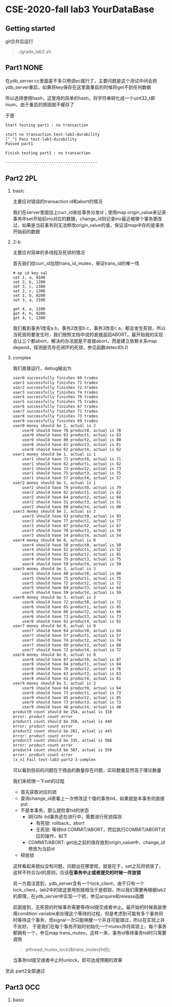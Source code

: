 # CSE-2020-fall lab3 YourDataBase

## Getting started

git合并后运行

> ./grade_lab2.sh

## Part1 NONE

在ydb_server.cc里面差不多只用调ec就行了，主要问题是这个测试中间会把ydb_server重启，如果将key保存在这里面重启的时候将get不到任何数据

所以选择使用hash，这里用的简单的hash，将字符串转化成一个uint32_t即inum，由于重启的原因就不缓存了

于是

```sh
Start testing part1 : no transaction

start no transaction test-lab3-durability
[^_^] Pass test-lab3-durability
Passed part1

Finish testing part1 : no transaction

----------------------------------------
```

## Part2 2PL

1. basic

    主要应对错误的transaction id和abort的情况

    我们在server里面加上curr_id来给事务分发id；使用map origin_value来记录事务中set开始前ino对应的数据，change_id则记录ino最近被哪个事务更改过，如果是当前事务则无法修改origin_value的值，保证该map中存的是事务开始前的数据

2. 2-b

    主要应对简单的多线程及死锁的情况

    首先我们给curr_id加锁trans_id_mutex，保证trans_id的唯一性

    ```log
    # op id key val
    set 1, a, 0100
    set 2, b, 1200
    set 3, c, 2300
    set 2, c, 1300
    set 1, b, 0200
    set 3, a, 2100

    get 4, a, 2100
    get 4, b, 0200
    get 4, c, 1300
    ```

    我们看到事务1改变a b，事务2改变b c，事务3改变c a，都会发生死锁，所以当死锁将要发生时，我们按照文档中说的直接返回ABORT。最开始我的实现会让三个都abort，解决的办法就是不直接abort，而是建立依赖关系map depend，探测是否存在闭环的死锁，参见函数detectDL()

3. complex

    我们直接运行，debug输出为

    ```sh
    user0 successfully finishes 69 trades
    user1 successfully finishes 71 trades
    user2 successfully finishes 72 trades
    user3 successfully finishes 74 trades
    user4 successfully finishes 70 trades
    user5 successfully finishes 75 trades
    user6 successfully finishes 67 trades
    user7 successfully finishes 71 trades
    user8 successfully finishes 73 trades
    user9 successfully finishes 69 trades
    user0 money should be 2, actual is 2
        user0 should have 78 product0, actual is 78
        user0 should have 63 product1, actual is 63
        user0 should have 80 product2, actual is 80
        user0 should have 61 product3, actual is 61
        user0 should have 62 product4, actual is 62
    user1 money should be 1, actual is 1
        user1 should have 71 product0, actual is 71
        user1 should have 62 product1, actual is 62
        user1 should have 73 product2, actual is 73
        user1 should have 75 product3, actual is 75
        user1 should have 57 product4, actual is 57
    user2 money should be 1, actual is 1
        user2 should have 79 product0, actual is 79
        user2 should have 62 product1, actual is 62
        user2 should have 64 product2, actual is 64
        user2 should have 51 product3, actual is 51
        user2 should have 80 product4, actual is 80
    user3 money should be 2, actual is 2
        user3 should have 93 product0, actual is 93
        user3 should have 77 product1, actual is 77
        user3 should have 67 product2, actual is 67
        user3 should have 70 product3, actual is 70
        user3 should have 54 product4, actual is 54
    user4 money should be 0, actual is 0
        user4 should have 58 product0, actual is 58
        user4 should have 52 product1, actual is 52
        user4 should have 81 product2, actual is 81
        user4 should have 75 product3, actual is 75
        user4 should have 59 product4, actual is 59
    user5 money should be 3, actual is 3
        user5 should have 80 product0, actual is 80
        user5 should have 75 product1, actual is 75
        user5 should have 72 product2, actual is 72
        user5 should have 64 product3, actual is 64
        user5 should have 59 product4, actual is 59
    user6 money should be 3, actual is 3
        user6 should have 72 product0, actual is 72
        user6 should have 65 product1, actual is 65
        user6 should have 66 product2, actual is 66
        user6 should have 73 product3, actual is 73
        user6 should have 61 product4, actual is 61
    user7 money should be 0, actual is 0
        user7 should have 64 product0, actual is 64
        user7 should have 57 product1, actual is 57
        user7 should have 74 product2, actual is 74
        user7 should have 60 product3, actual is 60
        user7 should have 72 product4, actual is 72
    user8 money should be 0, actual is 0
        user8 should have 87 product0, actual is 87
        user8 should have 64 product1, actual is 64
        user8 should have 76 product2, actual is 76
        user8 should have 63 product3, actual is 63
        user8 should have 61 product4, actual is 61
    user9 money should be 3, actual is 3
        user9 should have 64 product0, actual is 64
        user9 should have 73 product1, actual is 73
        user9 should have 85 product2, actual is 85
        user9 should have 73 product3, actual is 73
        user9 should have 48 product4, actual is 48
    product0 count should be 254, actual is 310
    error: product count error
    product1 count should be 350, actual is 440
    error: product count error
    product2 count should be 262, actual is 443
    error: product count error
    product3 count should be 335, actual is 508
    error: product count error
    product4 count should be 387, actual is 550
    error: product count error
    [x_x] Fail test-lab3-part2-3-complex
    ```

    可以看到目前的问题在于商品的数量存在问题，实际数量显然高于理论数量

    我们来梳理一下set的过程

    - 首先获取对应的锁
    - 查询change_id表看上一次修改这个值的事务tid，如果就是本事务则直接put
    - 不是本事务，那么就检查tid的状态
      - BEGIN: tid事务还在进行中，需要进行死锁探测
        - 有死锁: rollback，abort
        - 无死锁: 等待tid COMMIT/ABORT，然后执行COMMIT/ABORT对应的操作，如下
      - COMMIT/ABORT: get出之前的值存放到origin_value中，change_id修改为当前id
    - 释放锁

    这样看起来貌似没有问题，问题出在哪里呢，就是在于，set之后将锁放了，这样不符合2pl的原则，应该**在事务中止或者提交的时候一并放锁**

    另一方面注意到，ydb_server含有一个lock_client，由于只有一个lock_client，lab2中的锁这里用到就相当于是假锁，所以我们需要再根据lab2的原理，在ydb_server中实现一个锁，参见acquire和release函数

    前面提到，无死锁的时候事务需要等待tid提交或者中止。最开始的时候我是使用condition variable来处理这个等待的过程，但是考虑到可能有多个事务同时等待这个事务，而signal一次只能唤醒一个并且可能错过，所以在实现上并不友好。
    于是我们在每个事务开始时初始化一个mutex并将其锁上，每个事务都拥有一个，参见map trans_mutex。这样一来，事务id等待事务tid时只需要调用

    > pthread_mutex_lock(&trans_mutex[tid]);

    当事务tid提交或者中止时unlock，即可达成预期的效果

至此 part2全部通过

## Part3 OCC

1. basic
